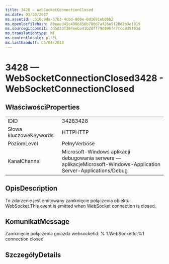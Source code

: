 ```yaml
---
title: 3428 — WebSocketConnectionClosed
ms.date: 03/30/2017
ms.assetid: cb16c9da-37b3-4cbd-800e-0d1691eb0bb2
ms.openlocfilehash: 89eeed45c4906856b780d7af26a9f28d2b9e1919
ms.sourcegitcommit: 3d5d33f384eeba41b2dff79d096f47ccc8d8f03d
ms.translationtype: MT
ms.contentlocale: pl-PL
ms.lasthandoff: 05/04/2018
---
```

# <a name="3428---websocketconnectionclosed"></a><span data-ttu-id="404f6-102">3428 — WebSocketConnectionClosed</span><span class="sxs-lookup"><span data-stu-id="404f6-102">3428 - WebSocketConnectionClosed</span></span>
## <a name="properties"></a><span data-ttu-id="404f6-103">Właściwości</span><span class="sxs-lookup"><span data-stu-id="404f6-103">Properties</span></span>  
  
|||  
|-|-|  
|<span data-ttu-id="404f6-104">ID</span><span class="sxs-lookup"><span data-stu-id="404f6-104">ID</span></span>|<span data-ttu-id="404f6-105">3428</span><span class="sxs-lookup"><span data-stu-id="404f6-105">3428</span></span>|  
|<span data-ttu-id="404f6-106">Słowa kluczowe</span><span class="sxs-lookup"><span data-stu-id="404f6-106">Keywords</span></span>|<span data-ttu-id="404f6-107">HTTP</span><span class="sxs-lookup"><span data-stu-id="404f6-107">HTTP</span></span>|  
|<span data-ttu-id="404f6-108">Poziom</span><span class="sxs-lookup"><span data-stu-id="404f6-108">Level</span></span>|<span data-ttu-id="404f6-109">Pełny</span><span class="sxs-lookup"><span data-stu-id="404f6-109">Verbose</span></span>|  
|<span data-ttu-id="404f6-110">Kanał</span><span class="sxs-lookup"><span data-stu-id="404f6-110">Channel</span></span>|<span data-ttu-id="404f6-111">Microsoft-Windows aplikacji debugowania serwera — aplikacje</span><span class="sxs-lookup"><span data-stu-id="404f6-111">Microsoft-Windows-Application Server-Applications/Debug</span></span>|  
  
## <a name="description"></a><span data-ttu-id="404f6-112">Opis</span><span class="sxs-lookup"><span data-stu-id="404f6-112">Description</span></span>  
 <span data-ttu-id="404f6-113">To zdarzenie jest emitowany zamknięcie połączenia obiektu WebSocket.</span><span class="sxs-lookup"><span data-stu-id="404f6-113">This event is emitted when WebSocket connection is closed.</span></span>  
  
## <a name="message"></a><span data-ttu-id="404f6-114">Komunikat</span><span class="sxs-lookup"><span data-stu-id="404f6-114">Message</span></span>  
 <span data-ttu-id="404f6-115">Zamknięcie połączenia gniazda websocketid: % 1.</span><span class="sxs-lookup"><span data-stu-id="404f6-115">WebSocketId:%1 connection closed.</span></span>  
  
## <a name="details"></a><span data-ttu-id="404f6-116">Szczegóły</span><span class="sxs-lookup"><span data-stu-id="404f6-116">Details</span></span>
